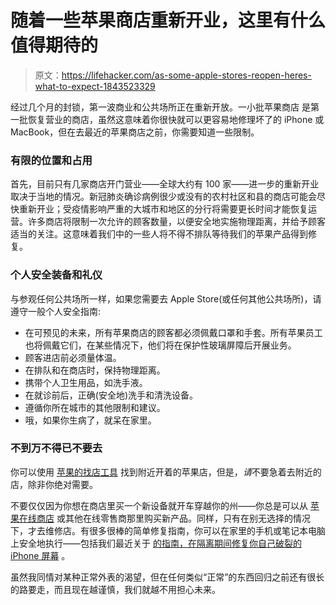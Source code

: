 # 随着一些苹果商店重新开业，这里有什么值得期待的

> 原文：<https://lifehacker.com/as-some-apple-stores-reopen-heres-what-to-expect-1843523329>

经过几个月的封锁，第一波商业和公共场所正在重新开放。一小批苹果商店 是第一批恢复营业的商店，虽然这意味着你很快就可以更容易地修理坏了的 iPhone 或 MacBook，但在去最近的苹果商店之前，你需要知道一些限制。



### 有限的位置和占用

首先，目前只有几家商店开门营业——全球大约有 100 家——进一步的重新开业取决于当地的情况。新冠肺炎确诊病例很少或没有的农村社区和县的商店可能会尽快重新开业；受疫情影响严重的大城市和地区的分行将需要更长时间才能恢复运营。许多商店将限制一次允许的顾客数量，以便安全地实施物理距离，并给予顾客适当的关注。这意味着我们中的一些人将不得不排队等待我们的苹果产品得到修复。

### 个人安全装备和礼仪

与参观任何公共场所一样，如果您需要去 Apple Store(或任何其他公共场所)，请遵守一般个人安全指南:

*   在可预见的未来，所有苹果商店的顾客都必须佩戴口罩和手套。所有苹果员工也将佩戴它们，在某些情况下，他们将在保护性玻璃屏障后开展业务。
*   顾客进店前必须量体温。
*   在排队和在商店时，保持物理距离。
*   携带个人卫生用品，如洗手液。
*   在就诊前后，正确(安全地)洗手和清洗设备。
*   遵循你所在城市的其他限制和建议。
*   哦，如果你生病了，就呆在家里。

### 不到万不得已不要去

你可以使用 [苹果的找店工具](https://www.apple.com/retail/) 找到附近开着的苹果店，但是，*请*不要急着去附近的店，除非你绝对需要。

不要仅仅因为你想在商店里买一个新设备就开车穿越你的州——你总是可以从 [苹果在线商店](https://www.apple.com/) 或其他在线零售商那里购买新产品。同样，只有在别无选择的情况下，才去维修店。有很多很棒的简单修复指南，你可以在家里的手机或笔记本电脑上安全地执行——包括我们最近关于 [的指南，在隔离期间修复你自己破裂的 iPhone 屏幕](https://lifehacker.com/how-do-i-get-my-cracked-iphone-screen-fixed-during-the-1843320472) 。

虽然我同情对某种正常外表的渴望，但在任何类似“正常”的东西回归之前还有很长的路要走，而且现在越谨慎，我们就越不用担心未来。